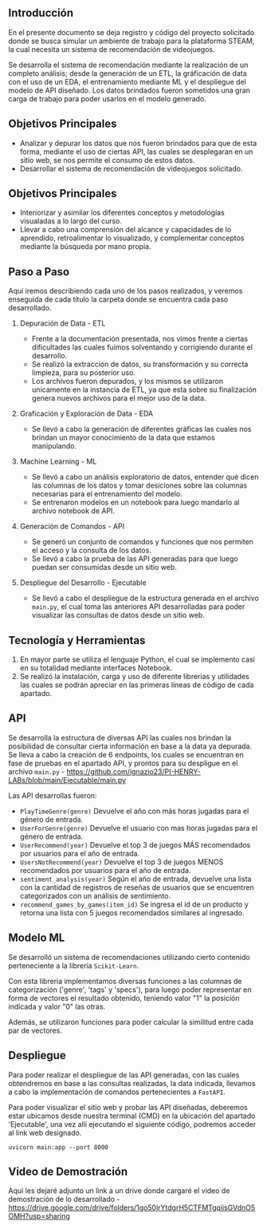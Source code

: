 ## Introducción ##

En el presente documento se deja registro y código del proyecto solicitado donde se busca simular un ambiente de trabajo para la plataforma STEAM, la cual necesita un sistema de recomendación de videojuegos.

Se desarrolla el sistema de recomendación mediante la realización de un completo análisis; desde la generación de un ETL, la gráficación de data con el uso de un EDA, el entrenamiento mediante ML y el despliegue del modelo de API diseñado. Los datos brindados fueron sometidos una gran carga de trabajo para poder usarlos en el modelo generado.

## Objetivos Principales ##

- Analizar y depurar los datos que nos fueron brindados para que de esta forma, mediante el uso de ciertas API, las cuales se desplegaran en un sitio web, se nos permite el consumo de estos datos.
- Desarrollar el sistema de recomendación de videojuegos solicitado.

## Objetivos Principales ##
- Interiorizar y asimilar los diferentes conceptos y metodologías visualadas a lo largo del curso.
- Llevar a cabo una comprensión del alcance y capacidades de lo aprendido, retroalimentar lo visualizado, y complementar conceptos mediante la búsqueda por mano propia.

## Paso a Paso ##

Aquí iremos describiendo cada uno de los pasos realizados, y veremos enseguida de cada título la carpeta donde se encuentra cada paso desarrollado.

1. Depuración de Data - ETL
    - Frente a la documentación presentada, nos vimos frente a ciertas dificultades las cuales fuimos solventando y corrigiendo durante el desarrollo.
    - Se realizó la extracción de datos, su transformación y su correcta limpieza, para su posterior uso.
    - Los archivos fueron depurados, y los mismos se utilizaron unicamente en la instancia de ETL, ya que esta sobre su finalización genera nuevos archivos para el mejor uso de la data.

2. Graficación y Exploración de Data - EDA
    - Se llevó a cabo la generación de diferentes gráficas las cuales nos brindan un mayor conocimiento de la data que estamos manipulando.
      
3. Machine Learning - ML
    - Se llevó a cabo un análisis exploratorio de datos, entender qué dicen las columnas de los datos y tomar desiciones sobre las columnas necesarias para el entrenamiento del modelo.
    - Se entrenaron modelos en un notebook para luego mandarlo al archivo notebook de API.
    
4. Generación de Comandos - API
    - Se generó un conjunto de comandos y funciones que nos permiten el acceso y la consulta de los datos.
    - Se llevó a cabo la prueba de las API generadas para que luego puedan ser consumidas desde un sitio web.

5. Despliegue del Desarrollo - Ejecutable
    - Se llevó a cabo el despliegue de la estructura generada en el archivo `main.py`, el cual toma las anteriores API desarrolladas para poder visualizar las consultas de datos desde un sitio web.
  
## Tecnología y Herramientas ##

1. En mayor parte se utiliza el lenguaje Python, el cual se implemento casi en su totalidad mediante interfaces Notebook.
2. Se realizó la instalación, carga y uso de diferente librerias y utilidades las cuales se podrán apreciar en las primeras líneas de código de cada apartado.

## API ##

Se desarrolla la estructura de diversas API las cuales nos brindan la posibilidad de consultar cierta información en base a la data ya depurada. Se lleva a cabo la creación de 6 endpoints, los cuales se encuentran en fase de pruebas en el apartado API, y prontos para su despligue en el archivo `main.py` - https://github.com/ignazio23/PI-HENRY-LABs/blob/main/Ejecutable/main.py

Las API desarrollas fueron:
- `PlayTimeGenre(genre)` Devuelve el año con más horas jugadas para el género de entrada.
- `UserForGenre(genre)` Devuelve el usuario con mas horas jugadas para el género de entrada.
- `UserRecommend(year)` Devuelve el top 3 de juegos MÁS recomendados por usuarios para el año de entrada.
- `UsersNotRecommend(year)` Devuelve el top 3 de juegos MENOS recomendados por usuarios para el año de entrada.
- `sentiment_analysis(year)` Según el año de entrada, devuelve una lista con la cantidad de registros de reseñas de usuarios que se encuentren categorizados con un análisis de sentimiento.
- `recommend_games_by_games(item_id)` Se ingresa el id de un producto y retorna una lista con 5 juegos recomendados similares al ingresado.

## Modelo ML ##

Se desarrolló un sistema de recomendaciones utilizando cierto contenido perteneciente a la librería `Scikit-Learn`. 

Con esta libreria implementamos diversas funciones a las columnas de categorización ('genre', 'tags' y 'specs'), para luego poder representar en forma de vectores el resultado obtenido, teniendo valor "1" la posición indicada y valor "0" las otras.

Además, se utilizaron funciones para poder calcular la similitud entre cada par de vectores.

## Despliegue ##

Para poder realizar el despliegue de las API generadas, con las cuales obtendremos en base a las consultas realizadas, la data indicada, llevamos a cabo la implementación de comandos pertenecientes a `FastAPI`.

Para poder visualizar el sitio web y probar las API diseñadas, deberemos estar ubicamos desde nuestra terminal (CMD) en la ubicación del apartado 'Ejecutable', una vez allí ejecutando el siguiente código, podremos acceder al link web designado.

    uvicorn main:app --port 8000
    
## Video de Demostración ##

Aquí les dejaré adjunto un link a un drive donde cargaré el video de demostración de lo desarrollado - https://drive.google.com/drive/folders/1go50jrYtdgrH5CTFMTgqiisGVdnO5OMH?usp=sharing

